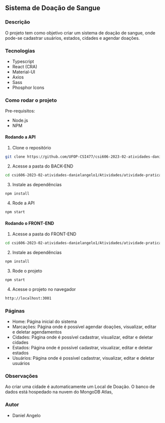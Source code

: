 ## Sistema de Doação de Sangue

### Descrição

O projeto tem como objetivo criar um sistema de doação de sangue, onde pode-se cadastrar usuários, estados, cidades e agendar doações.

### Tecnologias

- Typescript
- React (CRA)
- Material-UI
- Axios
- Sass
- Phosphor Icons

### Como rodar o projeto

Pre-requisitos:

- Node.js
- NPM

#### Rodando a API

1. Clone o repositório

```bash
git clone https://github.com/UFOP-CSI477/csi606-2023-02-atividades-danielangelo1
```

2. Acesse a pasta do BACK-END

```bash
cd csi606-2023-02-atividades-danielangelo1/Atividades/atividade-pratica-01/
```

3. Instale as dependências

```bash
npm install

```

4. Rode a API

```bash
npm start
```

#### Rodando o FRONT-END

1. Acesse a pasta do FRONT-END

```bash
cd csi606-2023-02-atividades-danielangelo1/Atividades/atividade-pratica-02/web
```

2. Instale as dependências

```bash
npm install

```

3. Rode o projeto

```bash
npm start
```

4. Acesse o projeto no navegador

```bash
http://localhost:3001
```

### Páginas

- Home: Página inicial do sistema
- Marcações: Página onde é possível agendar doações, visualizar, editar e deletar agendamentos
- Cidades: Página onde é possível cadastrar, visualizar, editar e deletar cidades
- Estados: Página onde é possível cadastrar, visualizar, editar e deletar estados
- Usuários: Página onde é possível cadastrar, visualizar, editar e deletar usuários

### Observações

Ao criar uma cidade é automaticamente um Local de Doação.
O banco de dados está hospedado na nuvem do MongoDB Atlas,

### Autor

- Daniel Angelo
